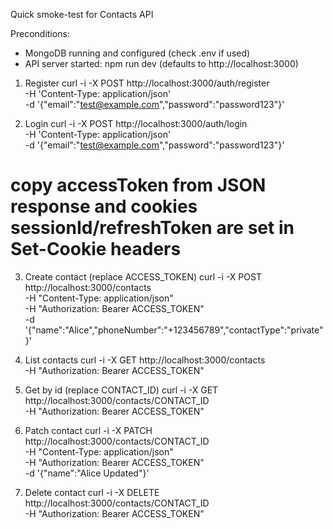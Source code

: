 Quick smoke-test for Contacts API

Preconditions:
- MongoDB running and configured (check .env if used)
- API server started: npm run dev (defaults to http://localhost:3000)

1) Register
curl -i -X POST http://localhost:3000/auth/register \
  -H 'Content-Type: application/json' \
  -d '{"email":"test@example.com","password":"password123"}'

2) Login
curl -i -X POST http://localhost:3000/auth/login \
  -H 'Content-Type: application/json' \
  -d '{"email":"test@example.com","password":"password123"}'
# copy accessToken from JSON response and cookies sessionId/refreshToken are set in Set-Cookie headers

3) Create contact (replace ACCESS_TOKEN)
curl -i -X POST http://localhost:3000/contacts \
  -H "Content-Type: application/json" \
  -H "Authorization: Bearer ACCESS_TOKEN" \
  -d '{"name":"Alice","phoneNumber":"+123456789","contactType":"private"}'

4) List contacts
curl -i -X GET http://localhost:3000/contacts \
  -H "Authorization: Bearer ACCESS_TOKEN"

5) Get by id (replace CONTACT_ID)
curl -i -X GET http://localhost:3000/contacts/CONTACT_ID \
  -H "Authorization: Bearer ACCESS_TOKEN"

6) Patch contact
curl -i -X PATCH http://localhost:3000/contacts/CONTACT_ID \
  -H "Content-Type: application/json" \
  -H "Authorization: Bearer ACCESS_TOKEN" \
  -d '{"name":"Alice Updated"}'

7) Delete contact
curl -i -X DELETE http://localhost:3000/contacts/CONTACT_ID \
  -H "Authorization: Bearer ACCESS_TOKEN"
